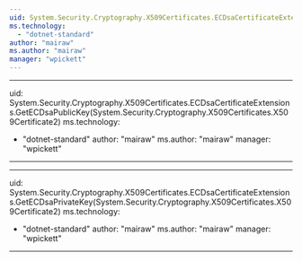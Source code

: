 ```yaml
---
uid: System.Security.Cryptography.X509Certificates.ECDsaCertificateExtensions
ms.technology: 
  - "dotnet-standard"
author: "mairaw"
ms.author: "mairaw"
manager: "wpickett"
---
```


---
uid: System.Security.Cryptography.X509Certificates.ECDsaCertificateExtensions.GetECDsaPublicKey(System.Security.Cryptography.X509Certificates.X509Certificate2)
ms.technology: 
  - "dotnet-standard"
author: "mairaw"
ms.author: "mairaw"
manager: "wpickett"
---

---
uid: System.Security.Cryptography.X509Certificates.ECDsaCertificateExtensions.GetECDsaPrivateKey(System.Security.Cryptography.X509Certificates.X509Certificate2)
ms.technology: 
  - "dotnet-standard"
author: "mairaw"
ms.author: "mairaw"
manager: "wpickett"
---
